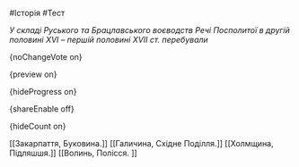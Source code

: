 #Історія #Тест

*У складі Руського та Брацлавського воєводств Речі Посполитої в другій половині XVI –  першій половині XVII ст. перебували*

{noChangeVote on}

{preview on}

{hideProgress on}

{shareEnable off}

{hideCount on}

[[Закарпаття, Буковина.]]
[[Галичина, Східне Поділля.]]
[[Холмщина, Підляшшя.]]
[[Волинь, Полісся. ]]
